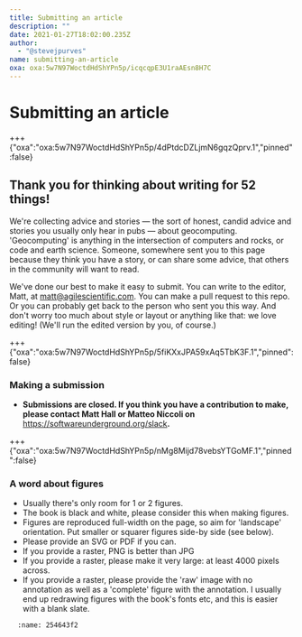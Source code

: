```yaml
---
title: Submitting an article
description: ""
date: 2021-01-27T18:02:00.235Z
author:
  - "@stevejpurves"
name: submitting-an-article
oxa: oxa:5w7N97WoctdHdShYPn5p/icqcqpE3U1raAEsn8H7C
---
```


# Submitting an article

+++ {"oxa":"oxa:5w7N97WoctdHdShYPn5p/4dPtdcDZLjmN6gqzQprv.1","pinned":false}

## Thank you for thinking about writing for 52 things!

We're collecting advice and stories — the sort of honest, candid advice and stories you usually only hear in pubs — about geocomputing. 'Geocomputing' is anything in the intersection of computers and rocks, or code and earth science. Someone, somewhere sent you to this page because they think you have a story, or can share some advice, that others in the community will want to read.

We've done our best to make it easy to submit. You can write to the editor, Matt, at [matt@agilescientific.com](mailto:matt@agilescientific.com). You can make a pull request to this repo. Or you can probably get back to the person who sent you this way. And don't worry too much about style or layout or anything like that: we love editing! (We'll run the edited version by you, of course.)

+++ {"oxa":"oxa:5w7N97WoctdHdShYPn5p/5fiKXxJPA59xAq5TbK3F.1","pinned":false}

### Making a submission

* **Submissions are closed. If you think you have a contribution to make, please contact Matt Hall or Matteo Niccoli on** <https://softwareunderground.org/slack>**.**

+++ {"oxa":"oxa:5w7N97WoctdHdShYPn5p/nMg8Mijd78vebsYTGoMF.1","pinned":false}

### A word about figures

* Usually there's only room for 1 or 2 figures.
* The book is black and white, please consider this when making figures.
* Figures are reproduced full-width on the page, so aim for 'landscape' orientation. Put smaller or squarer figures side-by side (see below).
* Please provide an SVG or PDF if you can.
* If you provide a raster, PNG is better than JPG
* If you provide a raster, please make it very large: at least 4000 pixels across.
* If you provide a raster, please provide the 'raw' image with no annotation as well as a 'complete' figure with the annotation. I usually end up redrawing figures with the book's fonts etc, and this is easier with a blank slate.

```{figure} images/5w7N97WoctdHdShYPn5p-tTnyfRqVb6ucN33kQTwc-v1.png
  :name: 254643f2
```

